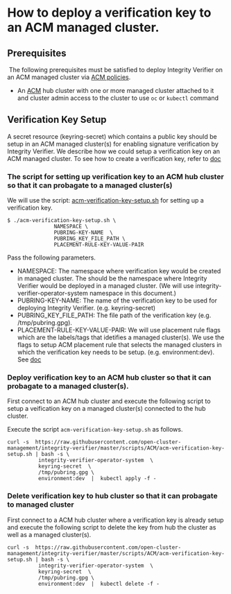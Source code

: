 # How to deploy a verification key to an ACM managed cluster.

## Prerequisites
​
The following prerequisites must be satisfied to deploy Integrity Verifier on an ACM managed cluster via [ACM policies](https://github.com/open-cluster-management/policy-collection).
- An [ACM]((https://www.redhat.com/en/technologies/management/advanced-cluster-management)) hub cluster with one or more managed cluster attached to it and cluster admin access to the cluster to use `oc` or `kubectl` command

## Verification Key Setup
A secret resource (keyring-secret) which contains a public key should be setup in an ACM managed cluster(s) for enabling signature verification by Integrity Verifier. We describe how we could setup a verification key on an ACM managed cluster.
To see how to create a verification key,  refer to [doc](../README_VERIFICATION_KEY_SETUP.md)


### The script for setting up verification key to an ACM hub cluster so that it can probagate to a managed cluster(s)

We will use the script: [acm-verification-key-setup.sh](https://github.com/IBM/integrity-enforcer/blob/master/scripts/acm-verification-key-setup.sh) for setting up a verification key.

```
$ ./acm-verification-key-setup.sh \
               NAMESPACE \
               PUBRING-KEY-NAME  \
               PUBRING_KEY_FILE_PATH \
               PLACEMENT-RULE-KEY-VALUE-PAIR
```

Pass the following parameters.

- NAMESPACE:  The namespace where verification key would be created in managed cluster. The should be the namespace where Integrity Verifier would be deployed in a managed cluster. (We will use integrity-verifier-operator-system namespace in this document.)
- PUBRING-KEY-NAME:  The name of the verification key to be used for deploying Integrity Verifier. (e.g. keyring-secret)
- PUBRING_KEY_FILE_PATH: The file path of the verification key (e.g. /tmp/pubring.gpg).
- PLACEMENT-RULE-KEY-VALUE-PAIR:  We will use placement rule flags which are the labels/tags that idetifies a managed cluster(s). We use the flags to setup ACM placement rule that selects the managed clusters in which the verification key needs to be setup. (e.g. environment:dev).  See [doc](https://github.com/open-cluster-management/policy-collection)

### Deploy verification key to an ACM hub cluster so that it can probagate to a managed cluster(s).

First connect to an ACM hub cluster and execute the following script to setup a veification key on a managed cluster(s) connected to the hub cluster.

Execute the script `acm-verification-key-setup.sh` as follows.

```
curl -s  https://raw.githubusercontent.com/open-cluster-management/integrity-verifier/master/scripts/ACM/acm-verification-key-setup.sh | bash -s \
          integrity-verifier-operator-system  \
          keyring-secret  \
          /tmp/pubring.gpg \
          environment:dev  |  kubectl apply -f -
```


### Delete verification key to hub cluster so that it can probagate to managed cluster

First connect to a ACM hub cluster where a verification key is already setup and execute the following script to delete the key from hub the cluster as well as a managed cluster(s).

```
curl -s  https://raw.githubusercontent.com/open-cluster-management/integrity-verifier/master/scripts/ACM/acm-verification-key-setup.sh | bash -s \
          integrity-verifier-operator-system  \
          keyring-secret  \
          /tmp/pubring.gpg \
          environment:dev  |  kubectl delete -f -
```
